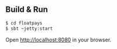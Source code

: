 ## Build & Run ##

```sh
$ cd floatpays
$ sbt ~jetty:start
```

Open [http://localhost:8080](http://localhost:8080) in your browser.
